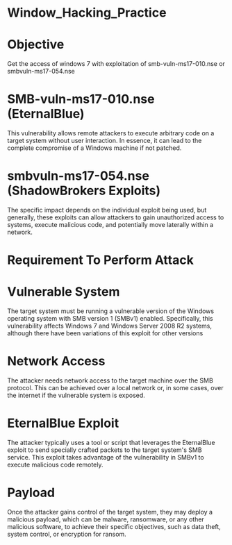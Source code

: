 # Window_Hacking_Practice
# Objective
Get the access of windows 7 with exploitation of smb-vuln-ms17-010.nse or smbvuln-ms17-054.nse
# SMB-vuln-ms17-010.nse (EternalBlue)
This vulnerability allows remote attackers to execute arbitrary code on a target system without user interaction. In essence, it can lead to the complete compromise of a Windows machine if not patched.
# smbvuln-ms17-054.nse (ShadowBrokers Exploits)
The specific impact depends on the individual exploit being used, but generally, these exploits can allow attackers to gain unauthorized access to systems, execute malicious code, and potentially move laterally within a network.
# Requirement To Perform Attack
# Vulnerable System 
The target system must be running a vulnerable version of the Windows operating system with SMB version 1 (SMBv1) enabled. Specifically, this vulnerability affects Windows 7 and Windows Server 2008 R2 systems, although there have been variations of this exploit for other versions
# Network Access
The attacker needs network access to the target machine over the SMB protocol. This can be achieved over a local network or, in some cases, over the internet if the vulnerable system is exposed.
# EternalBlue Exploit
The attacker typically uses a tool or script that leverages the EternalBlue exploit to send specially crafted packets to the target system's SMB service. This exploit takes advantage of the vulnerability in SMBv1 to execute malicious code remotely.
# Payload
Once the attacker gains control of the target system, they may deploy a malicious payload, which can be malware, ransomware, or any other malicious software, to achieve their specific objectives, such as data theft, system control, or encryption for ransom.

